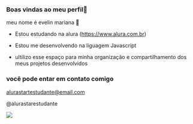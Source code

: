 ### Boas vindas ao meu perfil💟

 meu nome é evelin mariana 🤍

- Estou estudando na alura (https://www.alura.com.br)

- Estou me desenvolvendo na liguagem Javascript

- ultilizo esse espaço para minha organização e compartilhamento dos meus projetos desenvolvidos
 ### você pode entar em contato comigo
alurastartestudante@email.com

@alurastarestudante

![](https://media1.tenor.com/m/-TgMCeOgOssAAAAC/disgust-inside-out.gif)
